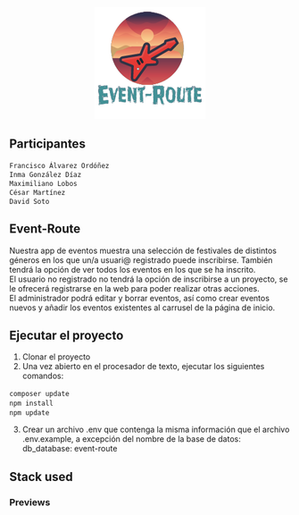 <p align="center"><a href="https://laravel.com" target="_blank"><img src="logotipoEventRoute.png" width="200"></a></p>

## Participantes
    Francisco Álvarez Ordóñez
    Inma González Díaz
    Maximiliano Lobos
    César Martínez
    David Soto
    

## Event-Route 

Nuestra app de eventos muestra una selección de festivales de distintos géneros en los que un/a usuari@ registrado puede inscribirse. También tendrá la opción de ver todos los eventos en los que se ha inscrito. 
<br>
El usuario no registrado no tendrá la opción de inscribirse a un proyecto, se le ofrecerá registrarse en la web para poder realizar otras acciones.
<br>
El administrador podrá editar y borrar eventos, así como crear eventos nuevos y añadir los eventos existentes al carrusel de la página de inicio.


## Ejecutar el proyecto

1. Clonar el proyecto
2. Una vez abierto en el procesador de texto, ejecutar los siguientes comandos: 

`composer update` 
<br>
`npm install` 
<br>
`npm update`

3. Crear un archivo .env que contenga la misma información que el archivo .env.example, a excepción del nombre de la base de datos: 
    db_database: event-route


## Stack used



### Previews



